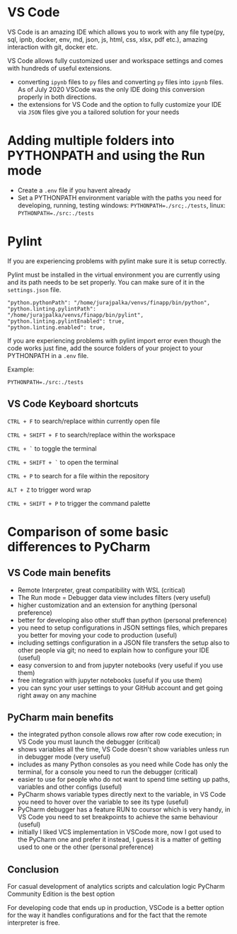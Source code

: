 # VS Code

VS Code is an amazing IDE which allows you to work with any file type(py, sql, ipnb, docker, env, md, json, js, html, css, xlsx, pdf etc.), amazing interaction with git, docker etc.

VS Code allows fully customized user and workspace settings and comes with hundreds of useful extensions. 

- converting `ipynb` files to `py` files and converting `py` files into `ipynb` files. As of July 2020 VSCode was the only IDE doing this conversion properly in both directions.
- the extensions for VS Code and the option to fully customize your IDE via `JSON` files give you a tailored solution for your needs

# Adding multiple folders into PYTHONPATH and using the Run mode
* Create a `.env` file if you havent already
* Set a PYTHONPATH environment variable with the paths you need for developing, running, testing windows: `PYTHONPATH=./src;./tests`, linux: `PYTHONPATH=./src:./tests`

# Pylint
If you are experiencing problems with pylint make sure it is setup correctly. 

Pylint must be installed in the virtual environment you are currently using and its path needs to be set properly. You can make sure of it in the `settings.json` file.

```
"python.pythonPath": "/home/jurajpalka/venvs/finapp/bin/python",
"python.linting.pylintPath": "/home/jurajpalka/venvs/finapp/bin/pylint",
"python.linting.pylintEnabled": true,
"python.linting.enabled": true,
```

If you are experiencing problems with pylint import error even though the code works just fine, add the source folders of your project to your PYTHONPATH in a `.env` file.

Example:
```
PYTHONPATH=./src:./tests
```

## VS Code Keyboard shortcuts

`CTRL + F` to search/replace within currently open file

`CTRL + SHIFT + F` to search/replace within the workspace 

`` CTRL + ` `` to toggle the terminal

`` CTRL + SHIFT + ` `` to open the terminal

`CTRL + P` to search for a file within the repository

`ALT + Z` to trigger word wrap

`CTRL + SHIFT + P` to trigger the command palette

# Comparison of some basic differences to PyCharm

## VS Code main benefits

* Remote Interpreter, great compatibility with WSL (critical)
* The Run mode = Debugger data view includes filters (very useful)
* higher customization and an extension for anything (personal preference)
* better for developing also other stuff than python (personal preference)
* you need to setup configurations in JSON settings files, which prepares you better for moving your code to production (useful)
* including settings configuration in a JSON file transfers the setup also to other people via git; no need to explain how to configure your IDE (useful)
* easy conversion to and from jupyter notebooks (very useful if you use them)
* free integration with jupyter notebooks (useful if you use them)
* you can sync your user settings to your GitHub account and get going right away on any machine
 
## PyCharm main benefits

* the integrated python console allows row after row code execution;  in VS Code you must launch the debugger (critical)
* shows variables all the time, VS Code doesn't show variables unless run in debugger mode (very useful)
* includes as many Python consoles as you need while Code has only the terminal, for a console you need to run the debugger (critical) 
* easier to use for people who do not want to spend time setting up paths, variables and other configs (useful)
* PyCharm shows variable types directly next to the variable, in VS Code you need to hover over the variable to see its type (useful)
* PyCharm debugger has a feature RUN to coursor which is very handy, in VS Code you need to set breakpoints to achieve the same behaviour (useful)
* initially I liked VCS implementation in VSCode more, now I got used to the PyCharm one and prefer it instead, I guess it is a matter of getting used to one or the other (personal preference)

## Conclusion
For casual development of analytics scripts and calculation logic PyCharm Community Edition is the best option

For developing code that ends up in production, VSCode is a better option for the way it handles configurations and for the fact that the remote interpreter is free.